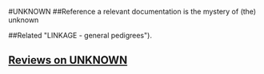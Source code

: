 #UNKNOWN
##Reference
a relevant documentation is the mystery of (the) unknown

##Related
"LINKAGE - general pedigrees").


## [Reviews on UNKNOWN](https://github.com/gaow/genetic-analysis-software/issues/598)